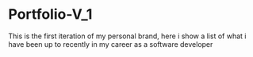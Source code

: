 # Portfolio-V_1
This is the first iteration of my personal brand, here i show a list of what i have been up to recently in my career as a software developer

